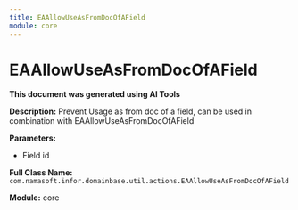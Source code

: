 ```yaml
---
title: EAAllowUseAsFromDocOfAField
module: core
---
```



<div class='entity-flows'>

# EAAllowUseAsFromDocOfAField

**This document was generated using AI Tools**

**Description:** Prevent Usage as from doc of a field, can be used in combination with EAAllowUseAsFromDocOfAField

**Parameters:**
- Field id

**Full Class Name:** `com.namasoft.infor.domainbase.util.actions.EAAllowUseAsFromDocOfAField`

**Module:** core


</div>

